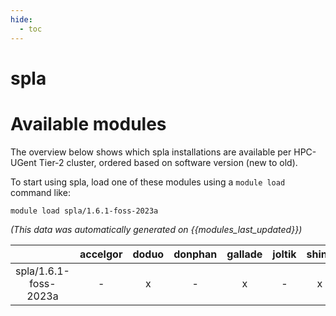 ```yaml
---
hide:
  - toc
---
```


spla
====

# Available modules


The overview below shows which spla installations are available per HPC-UGent Tier-2 cluster, ordered based on software version (new to old).

To start using spla, load one of these modules using a `module load` command like:

```shell
module load spla/1.6.1-foss-2023a
```

*(This data was automatically generated on {{modules_last_updated}})*  

| |accelgor|doduo|donphan|gallade|joltik|shinx|
| :---: | :---: | :---: | :---: | :---: | :---: | :---: |
|spla/1.6.1-foss-2023a|-|x|-|x|-|x|
